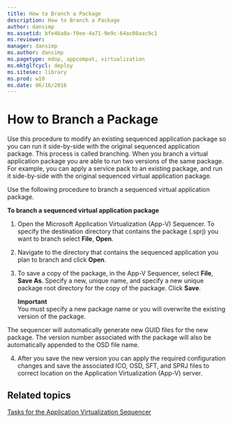 ```yaml
---
title: How to Branch a Package
description: How to Branch a Package
author: dansimp
ms.assetid: bfe46a8a-f0ee-4a71-9e9c-64ac08aac9c1
ms.reviewer: 
manager: dansimp
ms.author: dansimp
ms.pagetype: mdop, appcompat, virtualization
ms.mktglfcycl: deploy
ms.sitesec: library
ms.prod: w10
ms.date: 06/16/2016
---
```



# How to Branch a Package


Use this procedure to modify an existing sequenced application package so you can run it side-by-side with the original sequenced application package. This process is called branching. When you branch a virtual application package you are able to run two versions of the same package. For example, you can apply a service pack to an existing package, and run it side-by-side with the original sequenced virtual application package.

Use the following procedure to branch a sequenced virtual application package.

**To branch a sequenced virtual application package**

1.  Open the Microsoft Application Virtualization (App-V) Sequencer. To specify the destination directory that contains the package (.sprj) you want to branch select **File**, **Open**.

2.  Navigate to the directory that contains the sequenced application you plan to branch and click **Open**.

3.  To save a copy of the package, in the App-V Sequencer, select **File**, **Save As**. Specify a new, unique name, and specify a new unique package root directory for the copy of the package. Click **Save**.

    **Important**  
    You must specify a new package name or you will overwrite the existing version of the package.




The sequencer will automatically generate new GUID files for the new package. The version number associated with the package will also be automatically appended to the OSD file name.


4. After you save the new version you can apply the required configuration changes and save the associated ICO, OSD, SFT, and SPRJ files to correct location on the Application Virtualization (App-V) server.

## Related topics


[Tasks for the Application Virtualization Sequencer](tasks-for-the-application-virtualization-sequencer.md)









